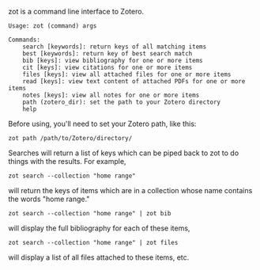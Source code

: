 zot is a command line interface to Zotero.

    Usage: zot (command) args

    Commands:
        search [keywords]: return keys of all matching items
        best [keywords]: return key of best search match
        bib [keys]: view bibliography for one or more items
        cit [keys]: view citations for one or more items
        files [keys]: view all attached files for one or more items
        read [keys]: view text content of attached PDFs for one or more items
        notes [keys]: view all notes for one or more items
        path (zotero_dir): set the path to your Zotero directory
        help


Before using, you'll need to set your Zotero path, like this:
    
    zot path /path/to/Zotero/directory/

Searches will return a list of keys which can be piped back to zot to do things with the results.
For example, 

    zot search --collection "home range"

will return the keys of items which are in a collection
whose name contains the words "home range." 

    zot search --collection "home range" | zot bib

will display the full bibliography for each of these items,

    zot search --collection "home range" | zot files

will display a list of all files attached to these items, etc.